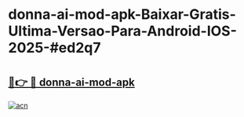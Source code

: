 # donna-ai-mod-apk-Baixar-Gratis-Ultima-Versao-Para-Android-IOS-2025-#ed2q7

# <h2><a href="https://ainizakaria.my?title=donna-ai-mod-apk&ref=24M">🔗👉 🔴 donna-ai-mod-apk</a></h2>

[![acn](https://github.com/user-attachments/assets/0f9c940e-d8b0-45ae-aac7-cd30a18b3e1c)](https://ainizakaria.my?title=donna-ai-mod-apk&ref=24M)

